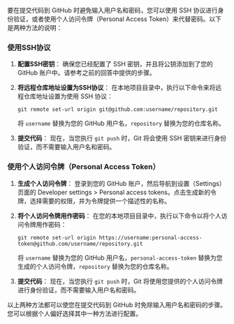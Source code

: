 要在提交代码到 GitHub 时避免输入用户名和密码，您可以使用 SSH 协议进行身份验证，或者使用个人访问令牌（Personal Access Token）来代替密码。以下是两种方法的说明：

### 使用SSH协议

1. **配置SSH密钥**：
   确保您已经配置了 SSH 密钥，并且将公钥添加到了您的 GitHub 账户中。请参考之前的回答中提供的步骤。

2. **将远程仓库地址设置为SSH协议**：
   在本地项目目录中，执行以下命令来将远程仓库地址设置为使用 SSH 协议：
   ```
   git remote set-url origin git@github.com:username/repository.git
   ```
   将 `username` 替换为您的 GitHub 用户名，`repository` 替换为您的仓库名称。

3. **提交代码**：
   现在，当您执行 `git push` 时，Git 将会使用 SSH 密钥来进行身份验证，而不需要输入用户名和密码。

### 使用个人访问令牌（Personal Access Token）

1. **生成个人访问令牌**：
   登录到您的 GitHub 账户，然后导航到设置（Settings）页面的 Developer settings > Personal access tokens。点击生成新的令牌，选择需要的权限，并为令牌提供一个描述性的名称。

2. **将个人访问令牌用作密码**：
   在您的本地项目目录中，执行以下命令以将个人访问令牌用作密码：
   ```
   git remote set-url origin https://username:personal-access-token@github.com/username/repository.git
   ```
   将 `username` 替换为您的 GitHub 用户名，`personal-access-token` 替换为您生成的个人访问令牌，`repository` 替换为您的仓库名称。

3. **提交代码**：
   现在，当您执行 `git push` 时，Git 将使用您提供的个人访问令牌进行身份验证，而不需要输入用户名和密码。

以上两种方法都可以使您在提交代码到 GitHub 时免除输入用户名和密码的步骤。您可以根据个人偏好选择其中一种方法进行配置。
